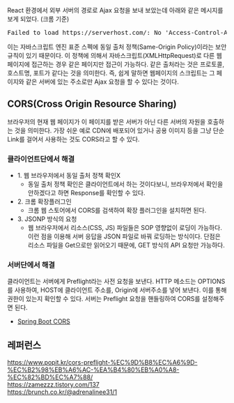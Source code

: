 React 환경에서 외부 서버의 경로로 Ajax 요청을 보내 보았는데 아래와 같은 메시지를 보게 되었다. (크롬 기준)
<pre>
Failed to load https://serverhost.com/: No 'Access-Control-Allow-Origin' header is present on the requested resource. Origin 'https://www.zerocho.com' is therefore not allowed access. If an opaque response serves your needs, set the request's mode to 'no-cors' to fetch the resource with CORS disabled.
</pre>

이는 자바스크립트 엔진 표준 스펙에 동일 출처 정책(Same-Origin Policy)이라는 보안 규칙이 있기 때문이다. 이 정책에 의해서 자바스크립트(XMLHttpRequest)로 다른 웹페이지에 접근하는 경우 같은 페이지만 접근이 가능하다. 같은 출처라는 것은 프로토콜, 호스트명, 포트가 같다는 것을 의미한다. 즉, 쉽게 말하면 웹페이지의 스크립트는 그 페이지와 같은 서버에 있는 주소로만 Ajax 요청을 할 수 있다는 것이다.

## CORS(Cross Origin Resource Sharing)
브라우저의 현재 웹 페이지가 이 페이지를 받은 서버가 아닌 다른 서버의 자원을 호출하는 것을 의미한다. 가장 쉬운 예로 CDN에 배포되어 있거나 공용 이미지 등을 그냥 단순 Link를 걸어서 사용하는 것도 CORS라고 할 수 있다.

<h3>클라이언트단에서 해결</h3>
<ul>
  <li>
    1. 웹 브라우저에서 동일 출처 정책 확인X
    <ul>
      <li>동일 출처 정책 확인은 클라이언트에서 하는 것이다보니, 브라우저에서 확인을 안하겠다고 하면 Response를 확인할 수 있다.</li>
    </ul>
  </li>
  <li>
    2. 크롬 확장플러그인
    <ul>
      <li>크롬 웹 스토어에서 CORS를 검색하여 확장 플러그인을 설치하면 된다.</li>
    </ul>
  </li>
  <li>
    3. JSONP 방식의 요청
    <ul>
      <li>웹 브라우저에서 리소스(CSS, JS) 파일들은 SOP 영향없이 로딩이 가능하다. 이런 점을 이용해 서버 응답을 JSON 파일로 바꿔 로딩하는 방식이다. 단점은 리소스 파일을 Get으로만 읽어오기 때문에, GET 방식의 API 요청만 가능하다.</li>
    </ul>
  </li>
</ul>

<h3>서버단에서 해결</h3>

클라이언트는 서버에게 Preflight라는 사전 요청을 보낸다. HTTP 메소드는 OPTIONS를 사용하여, HOST에 클라이언트 주소를, Origin에 서버주소를 넣어 보낸다. 이를 통해 권한이 있는지 확인할 수 있다. 서버는 Preflight 요청을 핸들링하여 CORS를 설정해주면 된다.
<ul>
  <li><a href="https://engkimbs.tistory.com/781">Spring Boot CORS</a></li>
</ul>

## 레퍼런스
https://www.popit.kr/cors-preflight-%EC%9D%B8%EC%A6%9D-%EC%B2%98%EB%A6%AC-%EA%B4%80%EB%A0%A8-%EC%82%BD%EC%A7%88/<br>
https://zamezzz.tistory.com/137<br>
https://brunch.co.kr/@adrenalinee31/1
